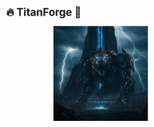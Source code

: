 # 🔥 TitanForge 🔧
<p align="center">
    <img src="assets/TitanForge.jpeg" alt="Project Image" width="50%">
</p>
